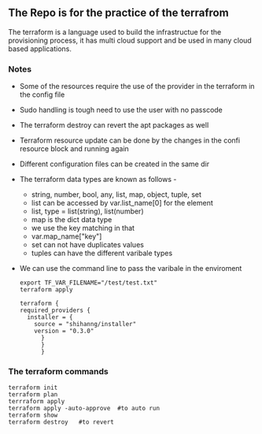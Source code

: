 ## The Repo is for the practice of the terrafrom 

The terraform is a language used to build the infrastructue for the provisioning process, it has multi cloud support and be used in many cloud based applications. 


### Notes
- Some of the resources require the use of the provider in the terraform in the config file
- Sudo handling is tough need to use the user with no passcode
- The terraform destroy can revert the apt packages as well
- Terraform resource update can be done by the changes in the confi resource block and running again
- Different configuration files can be created in the same dir
- The terraform data types are known as follows - 
  - string, number, bool, any, list, map, object, tuple, set
  - list can be accessed by var.list_name[0] for the element
  - list, type = list(string), list(number)
  - map is the dict data type 
  - we use the key matching in that 
  - var.map_name["key"]
  - set can not have duplicates values
  - tuples can have the different varibale types
- We can use the command line to pass the varibale in the enviroment
  
  ```
  export TF_VAR_FILENAME="/test/test.txt"
  terraform apply
  ```

  

  ```
  terraform {
  required_providers {
    installer = {
      source = "shihanng/installer"
      version = "0.3.0"
        }
        }
        }
  ```

### The terraform commands


```
terraform init
terraform plan
terrraform apply
terraform apply -auto-approve  #to auto run
terraform show
terraform destroy   #to revert

```